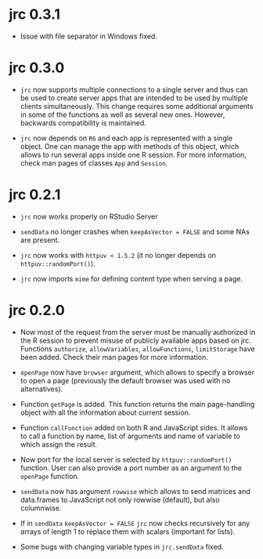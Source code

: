 # jrc 0.3.1

* Issue with file separator in Windows fixed.

# jrc 0.3.0

* `jrc` now supports multiple connections to a single server and thus can be used to create server apps that are intended
to be used by multiple clients simultaneously. This change requires some additional arguments in some of the functions as well
as several new ones. However, backwards compatibility is maintained.

* `jrc` now depends on `R6` and each app is represented with a single object. One can manage the app with methods of this object,
which allows to run several apps inside one R session. For more information, check man pages of classes `App` and `Session`.

# jrc 0.2.1

* `jrc` now works properly on RStudio Server

* `sendData` no longer crashes when `keepAsVector = FALSE` and some NAs are present.

* `jrc` now works with `httpuv < 1.5.2` (it no longer depends on `httpuv::randomPort()`).

* `jrc` now imports `mime` for defining content type when serving a page.


# jrc 0.2.0

* Now most of the request from the server must be manually authorized in the R session to prevent misuse of publicly available
apps based on jrc. Functions `authorize`, `allowVariables`, `allowFunctions`, `limitStorage` have been added. Check their man 
pages for more information.

* `openPage` now have `browser` argument, which allows to specify a browser to open a page (previously the default browser was
used with no alternatives).

* Function `getPage` is added. This function returns the main page-handling object with all the information about current session.

* Function `callFunction` added on both R and JavaScript sides. It allows to call a function by name, list of arguments and name
of variable to which assign the result.

* Now port for the local server is selected by `httpuv::randomPort()` function. User can also provide a port number as an 
argument to the `openPage` function.

* `sendData` now has argument `rowwise` which allows to send matrices and data.frames to JavaScript not only rowwise (default),
but also columnwise.

* If in `sendData` `keepAsVector = FALSE` `jrc` now checks recursively for any arrays of length 1 to replace them with scalars 
(important for lists).

* Some bugs with changing variable types in `jrc.sendData` fixed.
